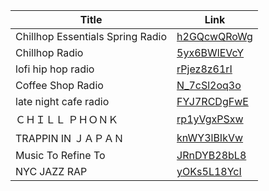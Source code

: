 | Title                            | Link                                                       |
| -------------------------------- | ---------------------------------------------------------- |
| Chillhop Essentials Spring Radio | [h2GQcwQRoWg](https://www.youtube.com/watch?v=h2GQcwQRoWg) |
| Chillhop Radio                   | [5yx6BWlEVcY](https://www.youtube.com/watch?v=5yx6BWlEVcY) |
| lofi hip hop radio               | [rPjez8z61rI](https://www.youtube.com/watch?v=rPjez8z61rI) |
| Coffee Shop Radio                | [N_7cSl2oq3o](https://www.youtube.com/watch?v=N_7cSl2oq3o) |
| late night cafe radio            | [FYJ7RCDgFwE](https://www.youtube.com/watch?v=FYJ7RCDgFwE) |
| ＣＨＩＬＬ ＰＨＯＮＫ            | [rp1yVgxPSxw](https://www.youtube.com/watch?v=rp1yVgxPSxw) |
| TRAPPIN IN ＪＡＰＡＮ            | [knWY3lBIkVw](https://www.youtube.com/watch?v=knWY3lBIkVw) |
| Music To Refine To               | [JRnDYB28bL8](https://www.youtube.com/watch?v=JRnDYB28bL8) |
| NYC JAZZ RAP                     | [yOKs5L18YcI](https://www.youtube.com/watch?v=yOKs5L18YcI) |
